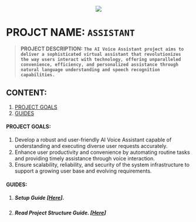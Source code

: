 
 <p style="display:flex; flex-direction:row;justify-content:center;align-items:center;"><img src="./assets/imgs/welcome.svg"></p>

# PROJCT NAME: `ASSISTANT`
>  **PROJECT DESCRIPTION:**
>**`The AI Voice Assistant project aims to deliver a sophisticated virtual assistant that revolutionizes the way users interact with technology, offering unparalleled convenience, efficiency, and personalized assistance through natural language understanding and speech recognition capabilities.`**

## CONTENT:
1. [PROJECT GOALS](#PROJECT-GOALS)
2. [GUIDES](#GUIDES)

#### PROJECT GOALS:

1. Develop a robust and user-friendly AI Voice Assistant capable of understanding and executing diverse user requests accurately.
2. Enhance user productivity and convenience by automating routine tasks and providing timely assistance through voice interaction.
3. Ensure scalability, reliability, and security of the system infrastructure to support a growing user base and evolving requirements.


#### GUIDES:

1. ##### Setup Guide [[Here](AUDIO/AMBROSE/AI-Voice-Assistant/docs/guides/markdowns/projectSetup.md)].
2. ##### Read Project Structure Guide. [[Here](AUDIO/AMBROSE/AI-Voice-Assistant/docs/architecture/markdowns/directory.md)]